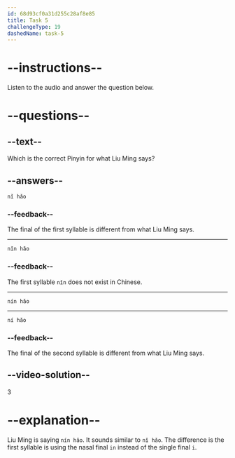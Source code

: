 ```yaml
---
id: 68d93cf0a31d255c28af8e85
title: Task 5
challengeType: 19
dashedName: task-5
---
```


<!-- (Audio) Liu Ming: 您好 (nín hǎo) -->

# --instructions--

Listen to the audio and answer the question below.

# --questions--

## --text--

Which is the correct Pinyin for what Liu Ming says?

## --answers--

`nǐ hǎo`

### --feedback--

The final of the first syllable is different from what Liu Ming says.

---

`nǐn hǎo`

### --feedback--

The first syllable `nǐn` does not exist in Chinese.

---

`nín hǎo`

---

`ní hǎo`

### --feedback--

The final of the second syllable is different from what Liu Ming says.

## --video-solution--

3

# --explanation--

Liu Ming is saying `nín hǎo`. It sounds similar to `nǐ hǎo`. The difference is the first syllable is using the nasal final `in` instead of the single final `i`.
